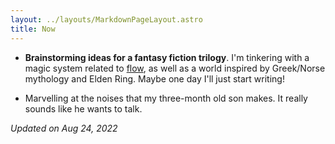 ```yaml
---
layout: ../layouts/MarkdownPageLayout.astro
title: Now
---
```


* **Brainstorming ideas for a fantasy fiction trilogy**. I'm tinkering with a magic system related to [flow](<https://en.wikipedia.org/wiki/Flow_(psychology)>), as well as a world inspired by Greek/Norse mythology and Elden Ring. Maybe one day I'll just start writing!

* Marvelling at the noises that my three-month old son makes. It really sounds like he wants to talk.

_Updated on Aug 24, 2022_
